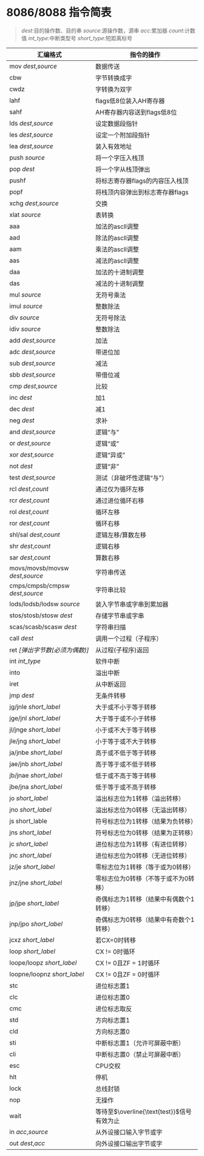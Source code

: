 # 8086/8088 指令简表

>   *dest*:目的操作数、目的串
>   *source*:源操作数，源串
>   *acc*:累加器
>   *count*:计数值
>   *int_type*:中断类型号
>   *short_type*:短距离标号

| 汇编格式                         | 指令的操作                                 |
| -------------------------------- | ------------------------------------------ |
| mov *dest*,*source*              | 数据传送                                   |
| cbw                              | 字节转换成字                               |
| cwdz                             | 字转换为双字                               |
| lahf                             | flags低8位装入AH寄存器                     |
| sahf                             | AH寄存器内容送到flags低8位                 |
| lds *dest*,*source*              | 设定数据段指针                             |
| les *dest*,*source*              | 设定一个附加段指针                         |
| lea *dest*,*source*              | 装入有效地址                               |
| push *source*                    | 将一个字压入栈顶                           |
| pop *dest*                       | 将一个字从栈顶弹出                         |
| pushf                            | 将标志寄存器flags的内容压入栈顶            |
| popf                             | 将栈顶内容弹出到标志寄存器flags            |
| xchg *dest*,*source*             | 交换                                       |
| xlat *source*                    | 表转换                                     |
| aaa                              | 加法的ascll调整                            |
| aad                              | 除法的ascll调整                            |
| aam                              | 乘法的ascll调整                            |
| aas                              | 减法的ascll调整                            |
| daa                              | 加法的十进制调整                           |
| das                              | 减法的十进制调整                           |
| mul *source*                     | 无符号乘法                                 |
| imul *source*                    | 整数除法                                   |
| div *source*                     | 无符号除法                                 |
| idiv *source*                    | 整数除法                                   |
| add *dest*,*source*              | 加法                                       |
| adc *dest*,*source*              | 带进位加                                   |
| sub *dest*,*source*              | 减法                                       |
| sbb *dest*,*source*              | 带借位减                                   |
| cmp *dest*,*source*              | 比较                                       |
| inc *dest*                       | 加1                                        |
| dec *dest*                       | 减1                                        |
| neg *dest*                       | 求补                                       |
| and *dest*,*source*              | 逻辑“与”                                   |
| or *dest*,*source*               | 逻辑“或”                                   |
| xor *dest*,*source*              | 逻辑“异或”                                 |
| not *dest*                       | 逻辑“非”                                   |
| test *dest*,*source*             | 测试（非破坏性逻辑“与”）                   |
| rcl *dest*,*count*                 | 通过仅为循环左移                           |
| rcr *dest*,*count*                 | 通过进位循环右移                           |
| rol *dest*,*count*                 | 循环左移                                   |
| ror *dest*,*count*                 | 循环右移                                   |
| shl/sal *dest*,*count*             | 逻辑左移/算数左移                          |
| shr *dest*,*count*                 | 逻辑右移                                   |
| sar *dest*,*count*                 | 算数右移                                   |
| movs/movsb/movsw *dest*,*source* | 字符串传送                                 |
| cmps/cmpsb/cmpsw *dest*,*source* | 字符串比较                                 |
| lods/lodsb/lodsw *source*        | 装入字节串或字串到累加器                   |
| stos/stosb/stosw *dest*          | 存储字节串或字串                           |
| scas/scasb/scasw *dest*          | 字符串扫描                                 |
| call *dest*                      | 调用一个过程（子程序）                     |
| ret  *[弹出字节数(必须为偶数)]* | 从过程(子程序)返回                         |
| int *int_type*                   | 软件中断                                   |
| into                             | 溢出中断                                   |
| iret                             | 从中断返回                                 |
| jmp *dest*                       | 无条件转移                                 |
| jg/jnle *short_label*            | 大于或不小于等于转移                       |
| jge/jnl *short_label*            | 大于等于或不小于转移                       |
| jl/jnge *short_label*            | 小于或不大于等于转移                       |
| jle/jng *short_label*            | 小于等于或不大于转移                       |
| ja/jnbe *short_label*            | 高于或不低于等于转移                       |
| jae/jnb *short_label*            | 高于等于或不低于转移                       |
| jb/jnae *short_label*            | 低于或不高于等于转移                       |
| jbe/jna *short_label*            | 低于等于或不高于转移                       |
| jo *short_label*                 | 溢出标志位为1转移（溢出转移）              |
| jno *short_label*                | 溢出标志位为0转移（无溢出转移）            |
| js short_lable                   | 符号标志位为1转移（结果为负转移）          |
| jns *short_label*                | 符号标志位为0转移（结果为正转移）          |
| jc *short_label*                 | 进位标志位为1转移（有进位转移）            |
| jnc *short_label*                | 进位标志位为0转移（无进位转移）            |
| jz/je *short_label*              | 零标志位为1转移（等于或为0转移）           |
| jnz/jne *short_label*            | 零标志位为0转移（不等于或不为0转移）       |
| jp/jpe *short_label*             | 奇偶标志为1转移（结果中有偶数个1转移）     |
| jnp/jpo *short_label*            | 奇偶标志为0转移（结果中有奇数个1转移）     |
| jcxz *short_label*               | 若CX=0时转移                               |
| loop *short_label*               | CX != 0时循环                              |
| loope/loopz *short_label*        | CX != 0且ZF = 1时循环                      |
| loopne/loopnz *short_label*      | CX != 0且ZF = 0时循环                      |
| stc                              | 进位标志置1                                |
| clc                              | 进位标志置0                                |
| cmc                              | 进位标志取反                               |
| std                              | 方向标志置1                                |
| cld                              | 方向标志置0                                |
| sti                              | 中断标志置1（允许可屏蔽中断）              |
| cli                              | 中断标志置0（禁止可屏蔽中断）              |
| esc                              | CPU交权                                    |
| hlt                              | 停机                                       |
| lock                             | 总线封锁                                   |
| nop                              | 无操作                                     |
| wait                             | 等待至$\overline{\text{test}}$信号有效为止 |
| in *acc*,*source*                  | 从外设接口输入字节或字                     |
| out *dest*,*acc*                | 向外设接口输出字节或字                     |

 

